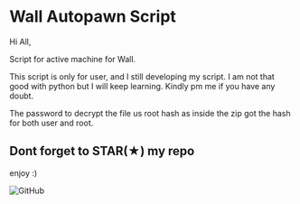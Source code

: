 # Wall Autopawn Script

Hi All,

Script for active machine for Wall.

This script is only for user, and I still developing my script. I am not that good with python but I will keep learning. Kindly pm me if you have any doubt.

The password to decrypt the file us root hash as inside the zip got the hash for both user and root.

<h2>Dont forget to STAR(★) my repo</h2>

enjoy :)

![GitHub](https://raw.githubusercontent.com/saitamang/Hack-The-Box/master/Machine/wall/wall.PNG)
